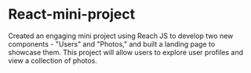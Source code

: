 # React-mini-project
Created an engaging mini project using Reach JS to develop two new components - "Users" and "Photos," and built a landing page to showcase them. This project will allow users to explore user profiles and view a collection of photos.
